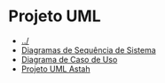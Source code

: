 # Projeto UML

- [../](../README.md)
- [Diagramas de Sequência de Sistema](./Diagrama%20de%20Sequ%C3%AAncia%20de%20Sistema/SSD%20Diagrams.pdf)
- [Diagrama de Caso de Uso](./Diagrama%20de%20Caso%20de%20Uso/Use%20Case%20Diagram.pdf)
- [Projeto UML Astah](./Covering%20Project%20File.asta)

